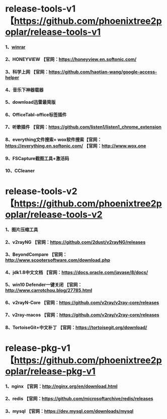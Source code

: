# release-tools-v1  【https://github.com/phoenixtree2poplar/release-tools-v1
#### 1、[winrar](https://github.com/phoenixtree2poplar/release-tools-v1/releases/tag/%E5%8E%8B%E7%BC%A9%E8%BD%AF%E4%BB%B6)
#### 2、HONEYVIEW 【官网：https://honeyview.en.softonic.com/
#### 3、科学上网 【官网：https://github.com/haotian-wang/google-access-helper
#### 4、音乐下神器载器
#### 5、download迅雷最简版
#### 6、OfficeTabl-office标签插件
#### 7、听歌插件 【官网：https://github.com/listen1/listen1_chrome_extension
#### 8、everything文件搜索+ wox软件搜索【官网：https://everything.en.softonic.com/ 【官网：http://www.wox.one
#### 9、FSCapture截图工具+激活码
#### 10、CCleaner
# release-tools-v2 【https://github.com/phoenixtree2poplar/release-tools-v2
#### 1、图片压缩工具
#### 2、v2rayNG 【官网：https://github.com/2dust/v2rayNG/releases
#### 3、BeyondCompare 【官网：http://www.scootersoftware.com/download.php
#### 4、jdk1.8中文文档 【官网：https://docs.oracle.com/javase/8/docs/
#### 5、win10 Defender一键关闭 【官网：http://www.carrotchou.blog/27785.html
#### 6、v2rayN-Core 【官网：https://github.com/v2ray/v2ray-core/releases
#### 7、v2ray-macos 【官网：https://github.com/v2ray/v2ray-core/releases
#### 8、TortoiseGit+中文补丁 【官网：https://tortoisegit.org/download/
# release-pkg-v1 【https://github.com/phoenixtree2poplar/release-pkg-v1
#### 1、nginx 【官网：http://nginx.org/en/download.html
#### 2、redis 【官网：https://github.com/microsoftarchive/redis/releases
#### 3、mysql 【官网：https://dev.mysql.com/downloads/mysql